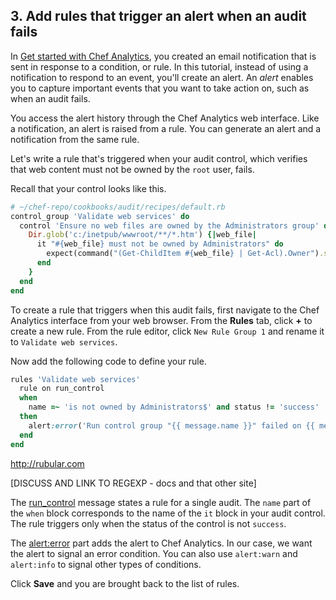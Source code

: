 ## 3. Add rules that trigger an alert when an audit fails

In [Get started with Chef Analytics](/get-started-with-chef-analytics/linux/), you created an email notification that is sent in response to a condition, or rule. In this tutorial, instead of using a notification to respond to an event, you'll create an alert. An _alert_ enables you to capture important events that you want to take action on, such as when an audit fails.

You access the alert history through the Chef Analytics web interface. Like a notification, an alert is raised from a rule. You can generate an alert and a notification from the same rule.

Let's write a rule that's triggered when your audit control, which verifies that web content must not be owned by the `root` user, fails.

Recall that your control looks like this.

```ruby
# ~/chef-repo/cookbooks/audit/recipes/default.rb
control_group 'Validate web services' do
  control 'Ensure no web files are owned by the Administrators group' do
    Dir.glob('c:/inetpub/wwwroot/**/*.htm') {|web_file|
      it "#{web_file} must not be owned by Administrators" do
        expect(command("(Get-ChildItem #{web_file} | Get-Acl).Owner").stdout).to_not match(/Administrators$/)
      end
    }
  end
end
```

To create a rule that triggers when this audit fails, first navigate to the Chef Analytics interface from your web browser. From the **Rules** tab, click **+** to create a new rule. From the rule editor, click `New Rule Group 1` and rename it to `Validate web services`.

Now add the following code to define your rule.

```ruby
rules 'Validate web services'
  rule on run_control
  when
    name =~ 'is not owned by Administrators$' and status != 'success'
  then
    alert:error('Run control group "{{ message.name }}" failed on {{ message.run.node_name }}.')
  end
end
```

http://rubular.com

[DISCUSS AND LINK TO REGEXP - docs and that other site]

The [run_control](https://docs.chef.io/analytics_rules.html#run-control) message states a rule for a single audit. The `name` part of the `when` block corresponds to the name of the `it` block in your audit control. The rule triggers only when the status of the control is not `success`.

The [alert:error](https://docs.chef.io/analytics_rules.html#alert-level) part adds the alert to Chef Analytics. In our case, we want the alert to signal an error condition. You can also use `alert:warn` and `alert:info` to signal other types of conditions.

Click **Save** and you are brought back to the list of rules.
